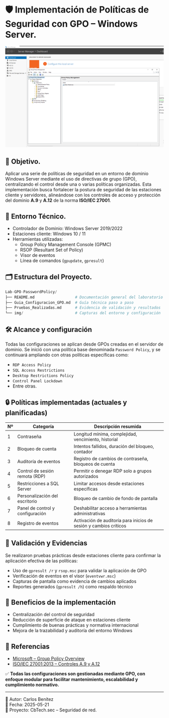 # 🛡️ Implementación de Políticas de Seguridad con GPO – Windows Server.

<p align="center">
  <img src="./img/Arbol GPO.png" width="800px">
</p>

## 🎯 Objetivo.

Aplicar una serie de políticas de seguridad en un entorno de dominio Windows Server mediante el uso de directivas de grupo (GPO), centralizando el control desde una o varias políticas organizadas. Esta implementación busca fortalecer la postura de seguridad de las estaciones cliente y servidores, alineándose con los controles de acceso y protección del dominio **A.9** y **A.12** de la norma **ISO/IEC 27001**.



## 🧱 Entorno Técnico.

- Controlador de Dominio: Windows Server 2019/2022  
- Estaciones cliente: Windows 10 / 11  
- Herramientas utilizadas:  
  - Group Policy Management Console (GPMC)  
  - RSOP (Resultant Set of Policy)  
  - Visor de eventos  
  - Línea de comandos (`gpupdate`, `gpresult`)  

## 🗂️ Estructura del Proyecto.

```python
Lab-GPO-PasswordPolicy/
├── README.md                  # Documentación general del laboratorio
├── Guia_Configuracion_GPO.md  # Guía técnica paso a paso
├── Pruebas_Realizadas.md      # Evidencia de validación y resultados
└── img/                       # Capturas del entorno y configuración
```

## 🛠️ Alcance y configuración

Todas las configuraciones se aplican desde GPOs creadas en el servidor de dominio. Se inició con una política base denominada `Password Policy`, y se continuará ampliando con otras políticas específicas como:

- `RDP Access Policy`
- `SQL Access Restrictions`
- `Desktop Restrictions Policy`
- `Control Panel Lockdown`
- Entre otras.

## 🔒 Políticas implementadas (actuales y planificadas)

| Nº  | Categoría                          | Descripción resumida                                               |
|-----|------------------------------------|---------------------------------------------------------------------|
| 1   | Contraseña                         | Longitud mínima, complejidad, vencimiento, historial                |
| 2   | Bloqueo de cuenta                  | Intentos fallidos, duración del bloqueo, contador                   |
| 3   | Auditoría de eventos               | Registro de cambios de contraseña, bloqueos de cuenta               |
| 4   | Control de sesión remota (RDP)     | Permitir o denegar RDP solo a grupos autorizados                    |
| 5   | Restricciones a SQL Server         | Limitar accesos desde estaciones específicas                        |
| 6   | Personalización del escritorio     | Bloqueo de cambio de fondo de pantalla                              |
| 7   | Panel de control y configuración   | Deshabilitar acceso a herramientas administrativas                  |
| 8   | Registro de eventos                | Activación de auditoría para inicios de sesión y cambios críticos   |


## 🧪 Validación y Evidencias

Se realizaron pruebas prácticas desde estaciones cliente para confirmar la aplicación efectiva de las políticas:

- Uso de `gpresult /r` y `rsop.msc` para validar la aplicación de GPO
- Verificación de eventos en el visor (`eventvwr.msc`)
- Capturas de pantalla como evidencia de cambios aplicados
- Reportes generados (`gpresult /h`) como respaldo técnico

## 📌 Beneficios de la implementación

- Centralización del control de seguridad
- Reducción de superficie de ataque en estaciones cliente
- Cumplimiento de buenas prácticas y normativa internacional
- Mejora de la trazabilidad y auditoría del entorno Windows


## 🔗 Referencias

- [Microsoft – Group Policy Overview](https://learn.microsoft.com/en-us/windows-server/administration/windows-commands/gpresult)
- [ISO/IEC 27001:2013 – Controles A.9 y A.12](https://www.iso.org/standard/54534.html)

✅ **Todas las configuraciones son gestionadas mediante GPO, con enfoque modular para facilitar mantenimiento, escalabilidad y cumplimiento normativo.**

---

👤 Autor: Carlos Benítez  
📅 Fecha: 2025-05-21  
🔐 Proyecto: CbTech.sec – Seguridad de red.